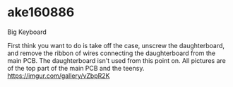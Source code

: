 # ake160886
Big Keyboard

First think you want to do is take off the case, unscrew the daughterboard, and remove the ribbon of wires connecting the daughterboard from the main PCB.
The daughterboard isn't used from this point on. All pictures are of the top part of the main PCB and the teensy.
https://imgur.com/gallery/vZbpR2K
